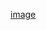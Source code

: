 [image](https://user-images.githubusercontent.com/94216895/141684386-f72ff9d7-17fc-4d5e-9e6a-c0079ce7a2e0.png)
